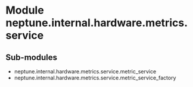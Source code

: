 Module neptune.internal.hardware.metrics.service
================================================

Sub-modules
-----------
* neptune.internal.hardware.metrics.service.metric_service
* neptune.internal.hardware.metrics.service.metric_service_factory